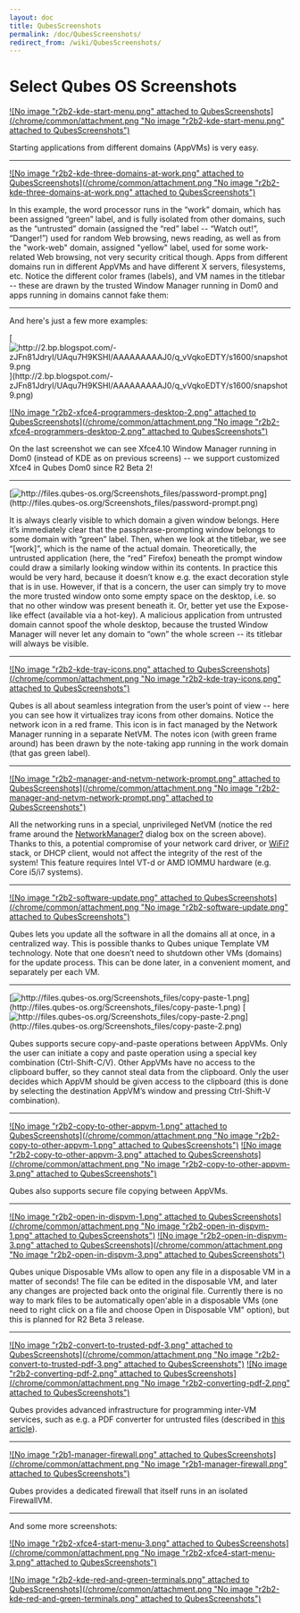 ```yaml
---
layout: doc
title: QubesScreenshots
permalink: /doc/QubesScreenshots/
redirect_from: /wiki/QubesScreenshots/
---
```


Select Qubes OS Screenshots
===========================

[![No image "r2b2-kde-start-menu.png" attached to QubesScreenshots](/chrome/common/attachment.png "No image "r2b2-kde-start-menu.png" attached to QubesScreenshots")](/attachment/wiki/QubesScreenshots/r2b2-kde-start-menu.png)

Starting applications from different domains (AppVMs) is very easy.

* * * * *

[![No image "r2b2-kde-three-domains-at-work.png" attached to QubesScreenshots](/chrome/common/attachment.png "No image "r2b2-kde-three-domains-at-work.png" attached to QubesScreenshots")](/attachment/wiki/QubesScreenshots/r2b2-kde-three-domains-at-work.png)

In this example, the word processor runs in the “work” domain, which has been assigned “green” label, and is fully isolated from other domains, such as the “untrusted” domain (assigned the “red” label -- “Watch out!”, “Danger!”) used for random Web browsing, news reading, as well as from the "work-web" domain, assigned "yellow" label, used for some work-related Web browsing, not very security critical though. Apps from different domains run in different AppVMs and have different X servers, filesystems, etc. Notice the different color frames (labels), and VM names in the titlebar -- these are drawn by the trusted Window Manager running in Dom0 and apps running in domains cannot fake them:

* * * * *

And here's just a few more examples:

[![](http://2.bp.blogspot.com/-zJFn81JdryI/UAqu7H9KSHI/AAAAAAAAAJ0/q_vVqkoEDTY/s1600/snapshot9.png "http://2.bp.blogspot.com/-zJFn81JdryI/UAqu7H9KSHI/AAAAAAAAAJ0/q_vVqkoEDTY/s1600/snapshot9.png")](http://2.bp.blogspot.com/-zJFn81JdryI/UAqu7H9KSHI/AAAAAAAAAJ0/q_vVqkoEDTY/s1600/snapshot9.png)

[![No image "r2b2-xfce4-programmers-desktop-2.png" attached to QubesScreenshots](/chrome/common/attachment.png "No image "r2b2-xfce4-programmers-desktop-2.png" attached to QubesScreenshots")](/attachment/wiki/QubesScreenshots/r2b2-xfce4-programmers-desktop-2.png)

On the last screenshot we can see Xfce4.10 Window Manager running in Dom0 (instead of KDE as on previous screens) -- we support customized Xfce4 in Qubes Dom0 since R2 Beta 2!

* * * * *

[![](http://files.qubes-os.org/Screenshots_files/password-prompt.png "http://files.qubes-os.org/Screenshots_files/password-prompt.png")](http://files.qubes-os.org/Screenshots_files/password-prompt.png)

It is always clearly visible to which domain a given window belongs. Here it’s immediately clear that the passphrase-prompting window belongs to some domain with “green” label. Then, when we look at the titlebar, we see “[work]”, which is the name of the actual domain. Theoretically, the untrusted application (here, the “red” Firefox) beneath the prompt window could draw a similarly looking window within its contents. In practice this would be very hard, because it doesn’t know e.g. the exact decoration style that is in use. However, if that is a concern, the user can simply try to move the more trusted window onto some empty space on the desktop, i.e. so that no other window was present beneath it. Or, better yet use the Expose-like effect (available via a hot-key). A malicious application from untrusted domain cannot spoof the whole desktop, because the trusted Window Manager will never let any domain to “own” the whole screen -- its titlebar will always be visible.

* * * * *

[![No image "r2b2-kde-tray-icons.png" attached to QubesScreenshots](/chrome/common/attachment.png "No image "r2b2-kde-tray-icons.png" attached to QubesScreenshots")](/attachment/wiki/QubesScreenshots/r2b2-kde-tray-icons.png)

Qubes is all about seamless integration from the user’s point of view -- here you can see how it virtualizes tray icons from other domains. Notice the network icon in a red frame. This icon is in fact managed by the Network Manager running in a separate NetVM. The notes icon (with green frame around) has been drawn by the note-taking app running in the work domain (that gas green label).

* * * * *

[![No image "r2b2-manager-and-netvm-network-prompt.png" attached to QubesScreenshots](/chrome/common/attachment.png "No image "r2b2-manager-and-netvm-network-prompt.png" attached to QubesScreenshots")](/attachment/wiki/QubesScreenshots/r2b2-manager-and-netvm-network-prompt.png)

All the networking runs in a special, unprivileged NetVM (notice the red frame around the [NetworkManager?](/doc/NetworkManager) dialog box on the screen above). Thanks to this, a potential compromise of your network card driver, or [WiFi?](/doc/WiFi) stack, or DHCP client, would not affect the integrity of the rest of the system! This feature requires Intel VT-d or AMD IOMMU hardware (e.g. Core i5/i7 systems).

* * * * *

[![No image "r2b2-software-update.png" attached to QubesScreenshots](/chrome/common/attachment.png "No image "r2b2-software-update.png" attached to QubesScreenshots")](/attachment/wiki/QubesScreenshots/r2b2-software-update.png)

Qubes lets you update all the software in all the domains all at once, in a centralized way. This is possible thanks to Qubes unique Template VM technology. Note that one doesn’t need to shutdown other VMs (domains) for the update process. This can be done later, in a convenient moment, and separately per each VM.

* * * * *

[![](http://files.qubes-os.org/Screenshots_files/copy-paste-1.png "http://files.qubes-os.org/Screenshots_files/copy-paste-1.png")](http://files.qubes-os.org/Screenshots_files/copy-paste-1.png) [![](http://files.qubes-os.org/Screenshots_files/copy-paste-2.png "http://files.qubes-os.org/Screenshots_files/copy-paste-2.png")](http://files.qubes-os.org/Screenshots_files/copy-paste-2.png)

Qubes supports secure copy-and-paste operations between AppVMs. Only the user can initiate a copy and paste operation using a special key combination (Ctrl-Shift-C/V). Other AppVMs have no access to the clipboard buffer, so they cannot steal data from the clipboard. Only the user decides which AppVM should be given access to the clipboard (this is done by selecting the destination AppVM’s window and pressing Ctrl-Shift-V combination).

* * * * *

[![No image "r2b2-copy-to-other-appvm-1.png" attached to QubesScreenshots](/chrome/common/attachment.png "No image "r2b2-copy-to-other-appvm-1.png" attached to QubesScreenshots")](/attachment/wiki/QubesScreenshots/r2b2-copy-to-other-appvm-1.png) [![No image "r2b2-copy-to-other-appvm-3.png" attached to QubesScreenshots](/chrome/common/attachment.png "No image "r2b2-copy-to-other-appvm-3.png" attached to QubesScreenshots")](/attachment/wiki/QubesScreenshots/r2b2-copy-to-other-appvm-3.png)

Qubes also supports secure file copying between AppVMs.

* * * * *

[![No image "r2b2-open-in-dispvm-1.png" attached to QubesScreenshots](/chrome/common/attachment.png "No image "r2b2-open-in-dispvm-1.png" attached to QubesScreenshots")](/attachment/wiki/QubesScreenshots/r2b2-open-in-dispvm-1.png) [![No image "r2b2-open-in-dispvm-3.png" attached to QubesScreenshots](/chrome/common/attachment.png "No image "r2b2-open-in-dispvm-3.png" attached to QubesScreenshots")](/attachment/wiki/QubesScreenshots/r2b2-open-in-dispvm-3.png)

Qubes unique Disposable VMs allow to open any file in a disposable VM in a matter of seconds! The file can be edited in the disposable VM, and later any changes are projected back onto the original file. Currently there is no way to mark files to be automatically open'able in a disposable VMs (one need to right click on a file and choose Open in Disposable VM" option), but this is planned for R2 Beta 3 release.

* * * * *

[![No image "r2b2-convert-to-trusted-pdf-3.png" attached to QubesScreenshots](/chrome/common/attachment.png "No image "r2b2-convert-to-trusted-pdf-3.png" attached to QubesScreenshots")](/attachment/wiki/QubesScreenshots/r2b2-convert-to-trusted-pdf-3.png) [![No image "r2b2-converting-pdf-2.png" attached to QubesScreenshots](/chrome/common/attachment.png "No image "r2b2-converting-pdf-2.png" attached to QubesScreenshots")](/attachment/wiki/QubesScreenshots/r2b2-converting-pdf-2.png)

Qubes provides advanced infrastructure for programming inter-VM services, such as e.g. a PDF converter for untrusted files (described in [this article](http://theinvisiblethings.blogspot.com/2013/02/converting-untrusted-pdfs-into-trusted.html)).

* * * * *

[![No image "r2b1-manager-firewall.png" attached to QubesScreenshots](/chrome/common/attachment.png "No image "r2b1-manager-firewall.png" attached to QubesScreenshots")](/attachment/wiki/QubesScreenshots/r2b1-manager-firewall.png)

Qubes provides a dedicated firewall that itself runs in an isolated FirewallVM.

* * * * *

And some more screenshots:

[![No image "r2b2-xfce4-start-menu-3.png" attached to QubesScreenshots](/chrome/common/attachment.png "No image "r2b2-xfce4-start-menu-3.png" attached to QubesScreenshots")](/attachment/wiki/QubesScreenshots/r2b2-xfce4-start-menu-3.png)

[![No image "r2b2-kde-red-and-green-terminals.png" attached to QubesScreenshots](/chrome/common/attachment.png "No image "r2b2-kde-red-and-green-terminals.png" attached to QubesScreenshots")](/attachment/wiki/QubesScreenshots/r2b2-kde-red-and-green-terminals.png)
